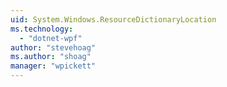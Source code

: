 ```yaml
---
uid: System.Windows.ResourceDictionaryLocation
ms.technology: 
  - "dotnet-wpf"
author: "stevehoag"
ms.author: "shoag"
manager: "wpickett"
---
```

